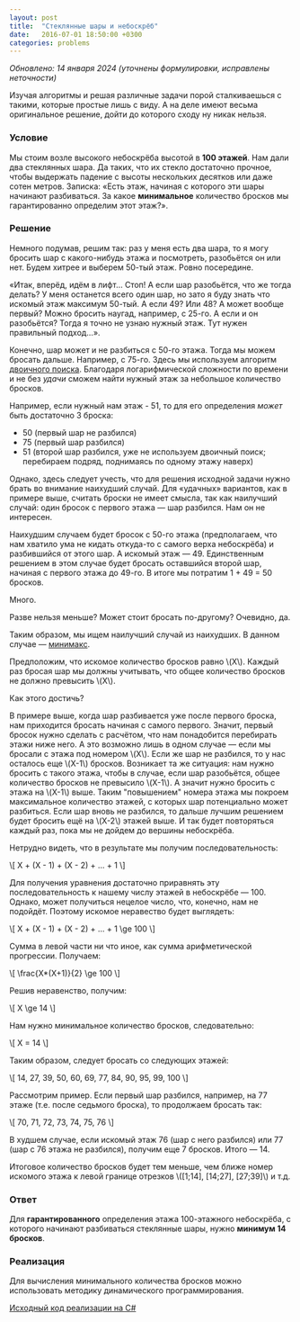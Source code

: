 ```yaml
---
layout: post
title:  "Стеклянные шары и небоскрёб"
date:   2016-07-01 18:50:00 +0300
categories: problems
---
```


_Обновлено: 14 января 2024 (уточнены формулировки, исправлены неточности)_

Изучая алгоритмы и решая различные задачи порой сталкиваешься с такими, которые простые лишь с виду. А на деле имеют весьма оригинальное решение, дойти до которого сходу ну никак нельзя.

### Условие
Мы стоим возле высокого небоскрёба высотой в **100 этажей**. Нам дали два стеклянных шара. Да таких, что их стекло достаточно прочное, чтобы выдержать падение с высоты нескольких десятков или даже сотен метров.
Записка: «Есть этаж, начиная с которого эти шары начинают разбиваться. За какое **минимальное** количество бросков мы гарантированно определим этот этаж?».

<!--more-->

### Решение
Немного подумав, решим так: раз у меня есть два шара, то я могу бросить шар с какого-нибудь этажа и посмотреть, разобьётся он или нет. Будем хитрее и выберем 50-тый этаж. Ровно посередине.

«Итак, вперёд, идём в лифт… Стоп! А если шар разобьётся, что же тогда делать? У меня останется всего один шар, но зато я буду знать что искомый этаж максимум 50-тый. А если 49? Или 48? А может вообще первый? Можно бросить наугад, например, с 25-го. А если и он разобьётся? Тогда я точно не узнаю нужный этаж. Тут нужен правильный подход…».

Конечно, шар может и не разбиться с 50-го этажа. Тогда мы можем бросать дальше. Например, с 75-го. Здесь мы используем алгоритм [двоичного поиска](https://ru.wikipedia.org/wiki/%D0%94%D0%B2%D0%BE%D0%B8%D1%87%D0%BD%D1%8B%D0%B9_%D0%BF%D0%BE%D0%B8%D1%81%D0%BA). Благодаря логарифмической сложности по времени и не без _удачи_ сможем найти нужный этаж за небольшое количество бросков.

Например, если нужный нам этаж - 51, то для его определения _может_ быть достаточно 3 броска:

* 50 (первый шар не разбился)
* 75 (первый шар разбился)
* 51 (второй шар разбился, уже не используем двоичный поиск; перебираем подряд, поднимаясь по одному этажу наверх)

Однако, здесь следует учесть, что для решения исходной задачи нужно брать во внимание наихудший случай. Для «удачных» вариантов, как в примере выше, считать броски не имеет смысла, так как наилучший случай: один бросок с первого этажа — шар разбился. Нам он не интересен.

Наихудшим случаем будет бросок с 50-го этажа (предполагаем, что нам хватило ума не кидать откуда-то с самого верха небоскрёба) и разбившийся от этого шар. А искомый этаж — 49. Единственным решением в этом случае будет бросать оставшийся второй шар, начиная с первого этажа до 49-го. В итоге мы потратим 1 + 49 = 50 бросков.

Много.

Разве нельзя меньше? Может стоит бросать по-другому? Очевидно, да.

Таким образом, мы ищем наилучший случай из наихудших. В данном случае — [минимакс](https://ru.wikipedia.org/wiki/%D0%9C%D0%B8%D0%BD%D0%B8%D0%BC%D0%B0%D0%BA%D1%81).

Предположим, что искомое количество бросков равно \\(X\\). Каждый раз бросая шар мы должны учитывать, что общее количество бросков не должно превысить \\(X\\). 

Как этого достичь?

В примере выше, когда шар разбивается уже после первого броска, нам приходится бросать начиная с самого первого. Значит, первый бросок нужно сделать с расчётом, что нам понадобится перебирать этажи ниже него. А это возможно лишь в одном случае — если мы бросали с этажа под номером \\(X\\). Если же шар не разбился, то у нас осталось еще \\(X-1\\) бросков. Возникает та же ситуация: нам нужно бросить с такого этажа, чтобы в случае, если шар разобьётся, общее количество бросков не превысило \\(X-1\\). А значит нужно бросить с этажа на \\(X-1\\) выше. Таким "повышением" номера этажа мы покроем максимальное количество этажей, с которых шар потенциально может разбиться. Если шар вновь не разбился, то дальше лучшим решением будет бросить ещё на \\(X-2\\) этажей выше. И так будет повторяться каждый раз, пока мы не дойдем до вершины небоскрёба.

Нетрудно видеть, что в результате мы получим последовательность:

\\[
X + (X - 1) + (X - 2) + … + 1
\\]

Для получения уравнения достаточно приравнять эту последовательность к нашему числу этажей в небоскрёбе — 100. Однако, может получиться нецелое число, что, конечно, нам не подойдёт. Поэтому искомое неравество будет выглядеть:

\\[
X + (X - 1) + (X - 2) + … + 1 \ge 100
\\]

Cумма в левой части ни что иное, как сумма арифметической прогрессии. Получаем:

\\[
\frac{X*(X+1)}{2} \ge 100
\\]

Решив неравенство, получим:

\\[
X \ge 14
\\]

Нам нужно минимальное количество бросков, следовательно:

\\[
X = 14
\\]

Таким образом, следует бросать со следующих этажей:

\\[
14, 27, 39, 50, 60, 69, 77, 84, 90, 95, 99, 100
\\]

Рассмотрим пример. Если первый шар разбился, например, на 77 этаже (т.е. после седьмого броска), то продолжаем бросать так:

\\[
70, 71, 72, 73, 74, 75, 76
\\]

В худшем случае, если искомый этаж 76 (шар с него разбился) или 77 (шар с 76 этажа не разбился), получим еще 7 бросков. Итого — 14.

Итоговое количество бросков будет тем меньше, чем ближе номер искомого этажа к левой границе отрезков \\([1;14], [14;27], [27;39]\\) и т.д.

### Ответ
Для **гарантированного** определения этажа 100-этажного небоскрёба, с которого начинают разбиваться стеклянные шары, нужно **минимум 14 бросков**.

### Реализация
Для вычисления минимального количества бросков можно использовать методику динамического программирования. 

[Исходный код реализации на C#](https://github.com/edevyatkin/algorithms-csharp/blob/33c3bc76fb4bb8ff798514efed0000850539efbc/BallsAndSkyscraper.NetCore/Program.cs)
